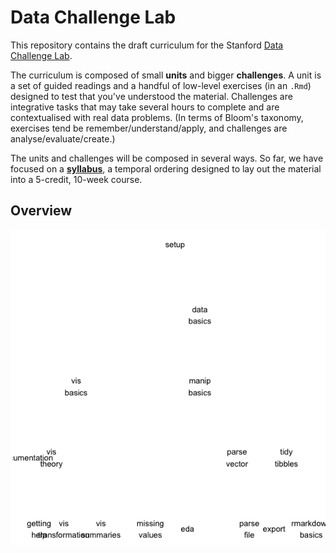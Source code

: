 # Data Challenge Lab

This repository contains the draft curriculum for the Stanford [Data Challenge Lab](https://datalab.stanford.edu/challenge-lab).

The curriculum is composed of small __units__ and bigger __challenges__. A unit is a set of guided readings and a handful of low-level exercises (in an `.Rmd`) designed to test that you've understood the material. Challenges are integrative tasks that may take several hours to complete and are contextualised with real data problems. (In terms of Bloom's taxonomy, exercises tend be remember/understand/apply, and challenges are analyse/evaluate/create.)

The units and challenges will be composed in several ways. So far, we have focused on a __[syllabus](http://dcl-2017-01.github.io/syllabus/)__, a temporal ordering designed to lay out the material into a 5-credit, 10-week course. 

## Overview

![](overview.png)

